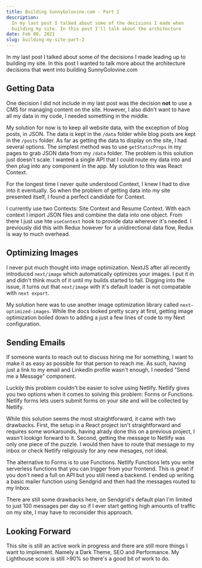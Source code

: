```yaml
---
title: Building SunnyGolovine.com - Part 2
description: 
  In my last post I talked about some of the decisions I made when
  building my site. In this post I'll talk about the architecture
date: Feb 08, 2021
slug: building-my-site-part-2
---
```

In my last post I talked about some of the decisions I made leading up to
building my site. In this post I wanted to talk more about the architecture
decisions that went into building SunnyGolovine.com

## Getting Data

One decision I did not include in my last post was the decision **not** to use a
CMS for managing content on the site. However, I also didn't want to have all my
data in my code, I needed something in the middle.

My solution for now is to keep all website data, with the exception of blog
posts, in JSON. The data is kept in the `/data` folder while blog posts are kept
in the `/posts` folder. As far as getting the data to display on the site, I had
several options. The simplest method was to use `getStaticProps` in my pages to
grab JSON data from my `/data` folder. The problem is this solution just doesn't
scale. I wanted a single API that I could route my data into and then plug into
any component in the app. My solution to this was React Context.

For the longest time I never quite understood Context, I knew I had to dive into
it eventually. So when the problem of getting data into my site presented
itself, I found a perfect candidate for Context.

I currently use two Contexts: Site Context and Resume Context. With each context
I import JSON files and combine the data into one object. From there I just use
hte `useContext` hook to provide data wherever it's needed. I previously did
this with Redux however for a unidirectional data flow, Redux is way to much
overhead.

## Optimizing Images

I never put much thought into image optimization. NextJS after all recently
introduced `next/image` which automatically optimizes your images. I put it in
and didn't think much of it until my builds started to fail. Digging into the
issue, it turns out that `next/image` with it's default loader is not compatable
with `next export`. 

My solution here was to use another image optimization library called
`next-optimized-images`. While the docs looked pretty scary at first, getting
image optimization boiled down to adding a just a few lines of code to my
Next configuration.

## Sending Emails

If someone wants to reach out to discuss hiring me for something, I want to make
it as easy as possible for that person to reach me. As such, having just a link
to my email and LinkedIn profile wasn't enough, I needed "Send me a Message"
component.

Luckily this problem couldn't be easier to solve using Netlify. Netlify gives
you two options when it comes to solving this problem: Forms or Functions.
Netlify forms lets users submit forms on your site and will be collected by
Netlify.

While this solution seems the most straightforward, it came with two
drawbacks. First, the setup in a React project isn't straightforward and
requires some workarounds, having alrady done this on a previous project, I
wasn't lookign forward to it. Second, getting the message to Netlify was only
one piece of the puzzle. I would then have to route that message to my inbox or
check Netlify religiously for any new mesages, not ideal.

The alternative to Forms is to use Functions. Netlify Functions lets you write
serverless functions that you can trigger from your frontend. This is great if
you don't need a full on API but you still need a backend. I ended up writing a
basic mailer function using Sendgrid and then had the messages routed to my
Inbox.

There are still some drawbacks here, on Sendgrid's default plan I'm limited to
just 100 messages per day so if I ever start getting high amounts of traffic on
my site, I may have to reconsider this approach.


## Looking Forward

This site is still an active work in progress and there are still more things I
want to implement. Namely a Dark Theme, SEO and Performance. My Lighthouse score
is still >90% so there's a good bit of work to do.
